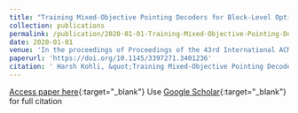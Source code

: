 ```yaml
---
title: "Training Mixed-Objective Pointing Decoders for Block-Level Optimization in Search Recommendation"
collection: publications
permalink: /publication/2020-01-01-Training-Mixed-Objective-Pointing-Decoders-for-Block-Level-Optimization-in-Search-Recommendation
date: 2020-01-01
venue: 'In the proceedings of Proceedings of the 43rd International ACM SIGIR Conference on Research and Development in Information Retrieval'
paperurl: 'https://doi.org/10.1145/3397271.3401236'
citation: ' Harsh Kohli, &quot;Training Mixed-Objective Pointing Decoders for Block-Level Optimization in Search Recommendation.&quot; In the proceedings of Proceedings of the 43rd International ACM SIGIR Conference on Research and Development in Information Retrieval, 2020.'
---
```

[Access paper here](https://doi.org/10.1145/3397271.3401236){:target="_blank"}
Use [Google Scholar](https://scholar.google.com/scholar?q=Training+Mixed+Objective+Pointing+Decoders+for+Block+Level+Optimization+in+Search+Recommendation){:target="_blank"} for full citation
